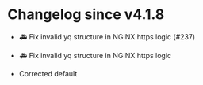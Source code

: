 # Changelog since v4.1.8
- 🚑 Fix invalid yq structure in NGINX https logic (#237)

* 🚑 Fix invalid yq structure in NGINX https logic

* Corrected default 
